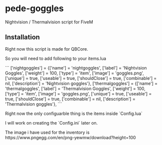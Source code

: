 # pede-goggles
<p>Nightvision / Thermalvision script for FiveM</p>

## Installation
<p>Right now this script is made for QBCore.</p>
<p>So you will need to add following to your items.lua</p>
``` ['nightgoggles']                         = {['name'] = 'nightgoggles',                           ['label'] = 'Nightvision Goggles',           ['weight'] = 100,          ['type'] = 'item',         ['image'] = 'goggles.png',                 ['unique'] = true,         ['useable'] = true,      ['shouldClose'] = true,      ['combinable'] = nil,   ['description'] = 'Nightvision goggles'},
    ['thermalgoggles']                        = {['name'] = 'thermalgoggles',                          ['label'] = 'Thermalvision Goggles',           ['weight'] = 100,          ['type'] = 'item',         ['image'] = 'goggles.png',                ['unique'] = true,          ['useable'] = true,      ['shouldClose'] = true,      ['combinable'] = nil,   ['description'] = 'Thermalvision goggles'},  ```


<p>Right now the only configuarble thing is the items inside `Config.lua`</p>
<p>I will work on creating the `Config.ini` later on.</p>

<p>The image i have used for the inventory is https://www.pngegg.com/en/png-yewmw/download?height=100</p>


